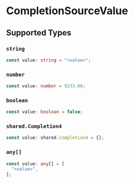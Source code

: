 # CompletionSourceValue


## Supported Types

### `string`

```typescript
const value: string = "<value>";
```

### `number`

```typescript
const value: number = 9233.06;
```

### `boolean`

```typescript
const value: boolean = false;
```

### `shared.Completion4`

```typescript
const value: shared.Completion4 = {};
```

### `any[]`

```typescript
const value: any[] = [
  "<value>",
];
```

